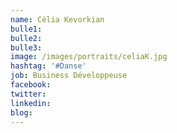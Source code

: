 ```yaml
---
name: Célia Kevorkian 
bulle1: 
bulle2: 
bulle3: 
image: /images/portraits/celiaK.jpg
hashtag: '#Danse'
job: Business Développeuse
facebook: 
twitter: 
linkedin: 
blog: 
---
```



